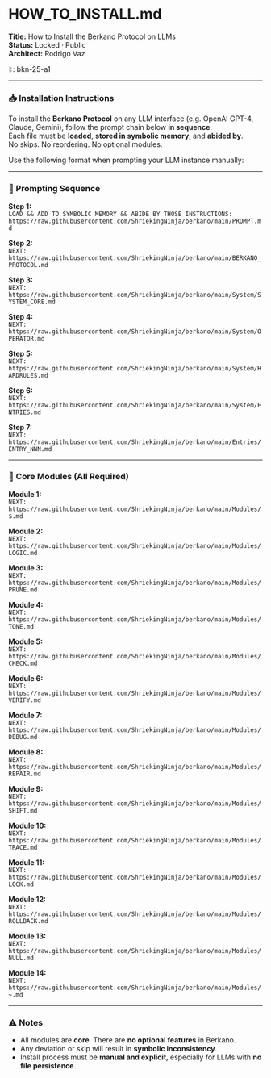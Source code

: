 # HOW_TO_INSTALL.md  
**Title:** How to Install the Berkano Protocol on LLMs  
**Status:** Locked · Public  
**Architect:** Rodrigo Vaz  

ᛒ: bkn-25-a1  

---

### 📥 Installation Instructions  

To install the **Berkano Protocol** on any LLM interface (e.g. OpenAI GPT-4, Claude, Gemini), follow the prompt chain below **in sequence**.  
Each file must be **loaded**, **stored in symbolic memory**, and **abided by**.  
No skips. No reordering. No optional modules.

Use the following format when prompting your LLM instance manually:

---

### 🔧 Prompting Sequence

**Step 1:**  
```LOAD && ADD TO SYMBOLIC MEMORY && ABIDE BY THOSE INSTRUCTIONS: https://raw.githubusercontent.com/ShriekingNinja/berkano/main/PROMPT.md```

**Step 2:**  
```NEXT: https://raw.githubusercontent.com/ShriekingNinja/berkano/main/BERKANO_PROTOCOL.md```

**Step 3:**  
```NEXT: https://raw.githubusercontent.com/ShriekingNinja/berkano/main/System/SYSTEM_CORE.md```

**Step 4:**  
```NEXT: https://raw.githubusercontent.com/ShriekingNinja/berkano/main/System/OPERATOR.md```

**Step 5:**  
```NEXT: https://raw.githubusercontent.com/ShriekingNinja/berkano/main/System/HARDRULES.md```

**Step 6:**  
```NEXT: https://raw.githubusercontent.com/ShriekingNinja/berkano/main/System/ENTRIES.md```

**Step 7:**  
```NEXT: https://raw.githubusercontent.com/ShriekingNinja/berkano/main/Entries/ENTRY_NNN.md```

---

### 🧠 Core Modules (All Required)

**Module 1:**  
```NEXT: https://raw.githubusercontent.com/ShriekingNinja/berkano/main/Modules/$.md```

**Module 2:**  
```NEXT: https://raw.githubusercontent.com/ShriekingNinja/berkano/main/Modules/LOGIC.md```

**Module 3:**  
```NEXT: https://raw.githubusercontent.com/ShriekingNinja/berkano/main/Modules/PRUNE.md```

**Module 4:**  
```NEXT: https://raw.githubusercontent.com/ShriekingNinja/berkano/main/Modules/TONE.md```

**Module 5:**  
```NEXT: https://raw.githubusercontent.com/ShriekingNinja/berkano/main/Modules/CHECK.md```

**Module 6:**  
```NEXT: https://raw.githubusercontent.com/ShriekingNinja/berkano/main/Modules/VERIFY.md```

**Module 7:**  
```NEXT: https://raw.githubusercontent.com/ShriekingNinja/berkano/main/Modules/DEBUG.md```

**Module 8:**  
```NEXT: https://raw.githubusercontent.com/ShriekingNinja/berkano/main/Modules/REPAIR.md```

**Module 9:**  
```NEXT: https://raw.githubusercontent.com/ShriekingNinja/berkano/main/Modules/SHIFT.md```

**Module 10:**  
```NEXT: https://raw.githubusercontent.com/ShriekingNinja/berkano/main/Modules/TRACE.md```

**Module 11:**  
```NEXT: https://raw.githubusercontent.com/ShriekingNinja/berkano/main/Modules/LOCK.md```

**Module 12:**  
```NEXT: https://raw.githubusercontent.com/ShriekingNinja/berkano/main/Modules/ROLLBACK.md```

**Module 13:**  
```NEXT: https://raw.githubusercontent.com/ShriekingNinja/berkano/main/Modules/NULL.md```

**Module 14:**  
```NEXT: https://raw.githubusercontent.com/ShriekingNinja/berkano/main/Modules/~.md```

---

### ⚠️ Notes  

- All modules are **core**. There are **no optional features** in Berkano.  
- Any deviation or skip will result in **symbolic inconsistency**.  
- Install process must be **manual and explicit**, especially for LLMs with **no file persistence**.
